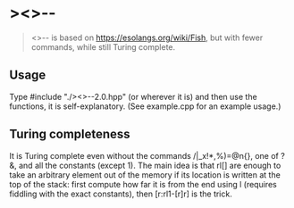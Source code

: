 # ><>--
><>-- is based on https://esolangs.org/wiki/Fish, but with fewer commands, while still Turing complete.
## Usage
Type 
#include "./><>--2.0.hpp"
(or wherever it is) and then use the functions, it is self-explanatory. (See example.cpp for an example usage.)
## Turing completeness
It is Turing complete even without the commands /\|_x!*,%)=@n{}, one of ?&, and all the constants (except 1). The main idea is that rl[] are enough to take an arbitrary element out of the memory if its location is written at the top of the stack: first compute how far it is from the end using l (requires fiddling with the exact constants), then [r:rl1-[r]r] is the trick.
